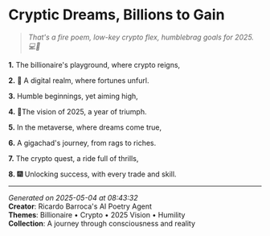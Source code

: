 # Cryptic Dreams, Billions to Gain

> *That's a fire poem, low-key crypto flex, humblebrag goals for 2025. 💻🚀*

**1.** The billionaire's playground, where crypto reigns,


**2.** 🚀 A digital realm, where fortunes unfurl.


**3.** Humble beginnings, yet aiming high,


**4.** 💎The vision of 2025, a year of triumph.


**5.** In the metaverse, where dreams come true,


**6.** A gigachad's journey, from rags to riches.


**7.** The crypto quest, a ride full of thrills,


**8.** 🎆 Unlocking success, with every trade and skill.



---

*Generated on 2025-05-04 at 08:43:32*  
**Creator**: Ricardo Barroca's AI Poetry Agent  
**Themes**: Billionaire • Crypto • 2025 Vision • Humility  
**Collection**: A journey through consciousness and reality